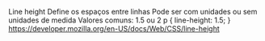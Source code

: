 Line height
Define os espaços entre linhas
Pode ser com unidades ou sem unidades de medida
Valores comuns: 1.5 ou 2
p {
	line-height: 1.5;
}
https://developer.mozilla.org/en-US/docs/Web/CSS/line-height